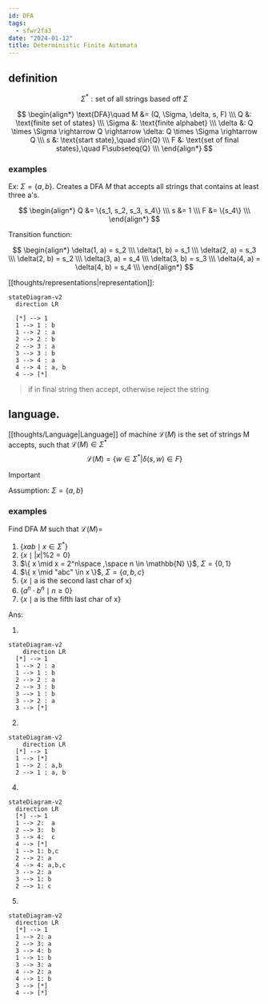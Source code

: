 ```yaml
---
id: DFA
tags:
  - sfwr2fa3
date: "2024-01-12"
title: Deterministic Finite Automata
---
```

## definition
$$
\Sigma^{*}: \text{set of all strings based off }\Sigma
$$

$$
\begin{align*}
\text{DFA}\quad M &= (Q, \Sigma, \delta, s, F)  \\\
Q &: \text{finite set of states} \\\
\Sigma &: \text{finite alphabet} \\\
\delta &: Q \times \Sigma \rightarrow Q \rightarrow \delta: Q \times \Sigma \rightarrow Q \\\
s &: \text{start state},\quad s\in{Q} \\\
F &: \text{set of final states},\quad F\subseteq{Q} \\\
\end{align*}
$$
### examples
Ex: $\Sigma = \{a, b\}$. Creates a DFA $M$ that accepts all strings that contains at least three a's.

$$
\begin{align*}
Q &= \{s_1, s_2, s_3, s_4\} \\\
s &= 1 \\\
F &= \{s_4\} \\\
\end{align*}
$$

Transition function:

$$
\begin{align*}
\delta(1, a) = s_2 \\\
\delta(1, b) = s_1 \\\
\delta(2, a) = s_3 \\\
\delta(2, b) = s_2 \\\
\delta(3, a) = s_4 \\\
\delta(3, b) = s_3 \\\
\delta(4, a) = \delta(4, b) = s_4 \\\
\end{align*}
$$

[[thoughts/representations|representation]]:
```mermaid
stateDiagram-v2
  direction LR

  [*] --> 1
  1 --> 1 : b
  1 --> 2 : a
  2 --> 2 : b
  2 --> 3 : a
  3 --> 3 : b
  3 --> 4 : a
  4 --> 4 : a, b
  4 --> [*]
```

> if in final string then accept, otherwise reject the string

## language.

[[thoughts/Language|Language]] of machine $\mathcal{L}(M)$ is the set of strings M accepts, such that $\mathcal{L}(M) \in \Sigma^{*}$
$$
\mathcal{L}(M) = \{w \in \Sigma^{*} | \delta(s, w) \in F\}
$$

> [!important]
> Assumption: $\Sigma = \{a, b\}$

### examples

Find DFA $M$ such that $\mathcal{L}(M)=$
1. $\{ xab \mid x \in \Sigma^{*} \}$
2. $\{ x \mid |x| \% 2 = 0 \}$
3. $\{ x \mid x = 2^n\space ,\space n \in \mathbb{N} \}$, $\Sigma = \{0, 1\}$
4. $\{ x \mid "abc" \in x \}$, $\Sigma = \{a, b, c\}$
5. $\{ x \mid \text{a is the second last char of x} \}$
6. $\{ a^n \cdot b^n \mid n \ge 0 \}$
7. $\{ x \mid \text{a is the fifth last char of x} \}$

Ans:

1.
```mermaid
stateDiagram-v2
	direction LR
  [*] --> 1
  1 --> 2 : a
  1 --> 1 : b
  2 --> 2 : a
  2 --> 3 : b
  3 --> 1 : b
  3 --> 2 : a
  3 --> [*]
```

2.
```mermaid
stateDiagram-v2
	direction LR
  [*] --> 1
  1 --> [*]
  1 --> 2 : a,b
  2 --> 1 : a, b
```

4.
```mermaid
stateDiagram-v2
  direction LR
  [*] --> 1
  1 --> 2:  a
  2 --> 3:  b
  3 --> 4:  c
  4 --> [*]
  1 --> 1: b,c
  2 --> 2: a
  4 --> 4: a,b,c
  3 --> 2: a
  3 --> 1: b
  2 --> 1: c
```

5.
```mermaid
stateDiagram-v2
  direction LR
  [*] --> 1
  1 --> 2: a
  2 --> 3: a
  3 --> 4: b
  1 --> 1: b
  3 --> 3: a
  4 --> 2: a
  4 --> 1: b
  3 --> [*]
  4 --> [*]
```
